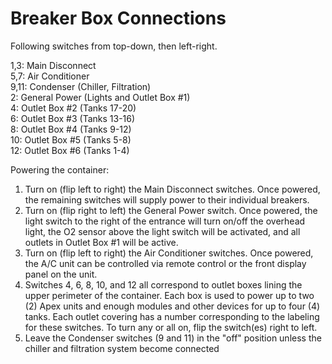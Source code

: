 # Breaker Box Connections

Following switches from top-down, then left-right.

1,3: Main Disconnect  
5,7: Air Conditioner  
9,11: Condenser (Chiller, Filtration)  
2: General Power (Lights and Outlet Box #1)  
4: Outlet Box #2 (Tanks 17-20)  
6: Outlet Box #3 (Tanks 13-16)  
8: Outlet Box #4 (Tanks 9-12)  
10: Outlet Box #5 (Tanks 5-8)  
12: Outlet Box #6 (Tanks 1-4)  

Powering the container: 
1. Turn on (flip left to right) the Main Disconnect switches.  Once powered, the remaining switches will supply power to their individual breakers.
1. Turn on (flip right to left) the General Power switch.  Once powered, the light switch to the right of the entrance will turn on/off the overhead light, the O2 sensor above the light switch will be activated, and all outlets in Outlet Box #1 will be active.
1. Turn on (flip left to right) the Air Conditioner switches.  Once powered, the A/C unit can be controlled via remote control or the front display panel on the unit.
1. Switches 4, 6, 8, 10, and 12 all correspond to outlet boxes lining the upper perimeter of the container.  Each box is used to power up to two (2) Apex units and enough modules and other devices for up to four (4) tanks.  Each outlet covering has a number corresponding to the labeling for these switches.  To turn any or all on, flip the switch(es) right to left.
1. Leave the Condenser switches (9 and 11) in the "off" position unless the chiller and filtration system become connected 
